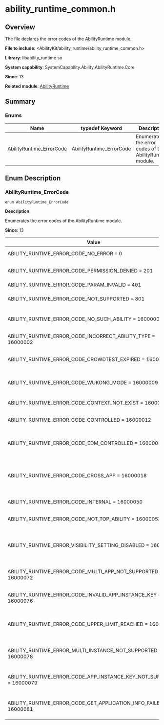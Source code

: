 # ability_runtime_common.h

<!--Kit: Ability Kit-->
<!--Subsystem: Ability-->
<!--Owner: @zhangyafei-echo-->
<!--Designer: @li-weifeng2-->
<!--Tester: @lixueqing513-->
<!--Adviser: @huipeizi-->

## Overview

The file declares the error codes of the AbilityRuntime module.

**File to include**: <AbilityKit/ability_runtime/ability_runtime_common.h>

**Library**: libability_runtime.so

**System capability**: SystemCapability.Ability.AbilityRuntime.Core

**Since**: 13

**Related module**: [AbilityRuntime](capi-abilityruntime.md)

## Summary

### Enums

| Name| typedef Keyword| Description|
| -- | -- | -- |
| [AbilityRuntime_ErrorCode](#abilityruntime_errorcode) | AbilityRuntime_ErrorCode | Enumerates the error codes of the AbilityRuntime module.|

## Enum Description

### AbilityRuntime_ErrorCode

```
enum AbilityRuntime_ErrorCode
```

**Description**

Enumerates the error codes of the AbilityRuntime module.

**Since**: 13

| Value| Description|
| -- | -- |
| ABILITY_RUNTIME_ERROR_CODE_NO_ERROR = 0 | Operation successful.|
| ABILITY_RUNTIME_ERROR_CODE_PERMISSION_DENIED = 201 |  Permission verification fails.<br>**Since**: 15|
| ABILITY_RUNTIME_ERROR_CODE_PARAM_INVALID = 401 | Invalid parameter.|
| ABILITY_RUNTIME_ERROR_CODE_NOT_SUPPORTED = 801 |  The device type is not supported.<br>**Since**: 15|
| ABILITY_RUNTIME_ERROR_CODE_NO_SUCH_ABILITY = 16000001 |  The specified ability name does not exist.<br>**Since**: 15|
| ABILITY_RUNTIME_ERROR_CODE_INCORRECT_ABILITY_TYPE = 16000002 |  The ability type is incorrect.<br>**Since**: 15|
| ABILITY_RUNTIME_ERROR_CODE_CROWDTEST_EXPIRED = 16000008 |  The crowdtesting application expires.<br>**Since**: 15|
| ABILITY_RUNTIME_ERROR_CODE_WUKONG_MODE = 16000009 |  An ability cannot be started or stopped in Wukong mode.<br>**Since**: 15|
| ABILITY_RUNTIME_ERROR_CODE_CONTEXT_NOT_EXIST = 16000011 | The context does not exist.|
| ABILITY_RUNTIME_ERROR_CODE_CONTROLLED = 16000012 |  The application is under control.<br>**Since**: 15|
| ABILITY_RUNTIME_ERROR_CODE_EDM_CONTROLLED = 16000013 |  The application is under control by EDM.<br>**Since**: 15|
| ABILITY_RUNTIME_ERROR_CODE_CROSS_APP = 16000018 |  Redirection to third-party applications is not allowed in API versions later than 11.<br>**Since**: 15|
| ABILITY_RUNTIME_ERROR_CODE_INTERNAL = 16000050 |  Internal server error.<br>**Since**: 15|
| ABILITY_RUNTIME_ERROR_CODE_NOT_TOP_ABILITY = 16000053 |  The application is not on top.<br>**Since**: 15|
| ABILITY_RUNTIME_ERROR_VISIBILITY_SETTING_DISABLED = 16000067 |  Setting the window visibility during startup is not allowed.<br>**Since**: 17|
| ABILITY_RUNTIME_ERROR_CODE_MULTI_APP_NOT_SUPPORTED = 16000072 |  The application does not support clone or multi-instance mode.<br>**Since**: 17|
| ABILITY_RUNTIME_ERROR_CODE_INVALID_APP_INSTANCE_KEY = 16000076 |  The multi-instance key is invalid.<br>**Since**: 17|
| ABILITY_RUNTIME_ERROR_CODE_UPPER_LIMIT_REACHED = 16000077 |  The number of instances has reached the upper limit.<br>**Since**: 17|
| ABILITY_RUNTIME_ERROR_MULTI_INSTANCE_NOT_SUPPORTED = 16000078 |  The application does not support multi-instance mode.<br>**Since**: 17|
| ABILITY_RUNTIME_ERROR_CODE_APP_INSTANCE_KEY_NOT_SUPPORTED = 16000079 |  Setting **APP_INSTANCE_KEY** is not supported.<br>**Since**: 17|
| ABILITY_RUNTIME_ERROR_CODE_GET_APPLICATION_INFO_FAILED = 16000081 |  Failed to obtain the application information.<br>**Since**: 21|
